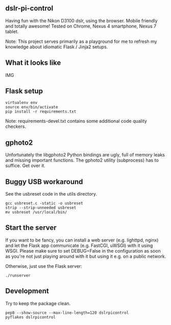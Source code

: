 dslr-pi-control
---------------

Having fun with the Nikon D3100 dslr, using the browser. Mobile friendly and totally awesome!
Tested on Chrome, Nexus 4 smartphone, Nexus 7 tablet.

Note: This project serves primarily as a playground for me to refresh my knowledge about idiomatic Flask / Jinja2 setups.


What it looks like
------------------

IMG


Flask setup
-----------

    virtualenv env
    source env/bin/activate
    pip install -r requirements.txt

Note: requirements-devel.txt contains some additional code quality checkers.


gphoto2
-------

Unfortunately the libgphoto2 Python bindings are ugly, full of memory leaks and missing important functions.
The gphoto2 utility (subprocess) has to suffice. Get over it.


Buggy USB workaround
--------------------

See the usbreset code in the utils directory.

    gcc usbreset.c -static -o usbreset
    strip --strip-unneeded usbreset
    mv usbreset /usr/local/bin/


Start the server
----------------

If you want to be fancy, you can install a web server (e.g. lighttpd, nginx) and let the Flask app communicate (e.g. FastCGI, uWSGI) with it using WSGI. Please make sure to set DEBUG=False in the configuration as soon as you're not just playing around with it but using it e.g. on a public network.

Otherwise, just use the Flask server:

    ./runserver



Development
-----------

Try to keep the package clean.

    pep8 --show-source --max-line-length=120 dslrpicontrol
    pyflakes dslrpicontrol
